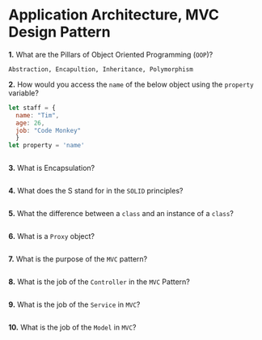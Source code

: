 # Application Architecture, MVC Design Pattern

**1.** What are the Pillars of Object Oriented Programming (`OOP`)?
<!-- enter you answer in the space below -->
```
Abstraction, Encapultion, Inheritance, Polymorphism
```
**2.** How would you access the `name` of the below object using the `property` variable?
```js
let staff = {
  name: "Tim",
  age: 26,
  job: "Code Monkey"
  }
let property = 'name'
```
<!-- enter you answer in the space below -->
```

```
**3.** What is Encapsulation?
<!-- enter you answer in the space below -->
```

```
**4.** What does the S stand for in the `SOLID` principles?
<!-- enter you answer in the space below -->
```

```
**5.** What the difference between a `class` and an instance of a `class`?
<!-- enter you answer in the space below -->
```

```
**6.** What is a `Proxy` object?
<!-- enter you answer in the space below -->
```

```

**7.** What is the purpose of the `MVC` pattern?
<!-- enter you answer in the space below -->
```

```
**8.** What is the job of the `Controller` in the `MVC` Pattern?
<!-- enter you answer in the space below -->
```

```

**9.** What is the job of the `Service` in `MVC`?
<!-- enter you answer in the space below -->
```

```
**10.** What is the job of the `Model` in `MVC`?
<!-- enter you answer in the space below -->
```

```

